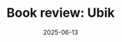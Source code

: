 ---
layout: writing
title: "Book review: Ubik"
description: "Philip K Dick's 1969 sci-fi brain dump"
date: "2025-06-13" 
external_only: True 
external_link: "https://www.stepstophaeacia.com/p/book-review-ubik"
status: "published" 
---